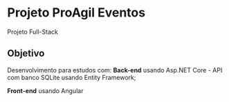 # Projeto ProAgil Eventos

Projeto Full-Stack

## Objetivo

Desenvolvimento para estudos com:
**Back-end** usando Asp.NET Core - API com banco SQLite usando Entity Framework;

**Front-end** usando Angular
